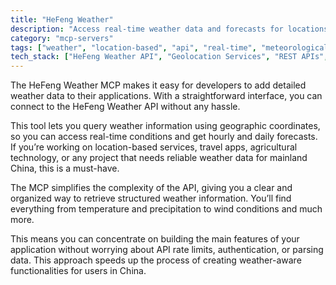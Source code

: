 ```yaml
---
title: "HeFeng Weather"
description: "Access real-time weather data and forecasts for locations in China via the HeFeng Weather API."
category: "mcp-servers"
tags: ["weather", "location-based", "api", "real-time", "meteorological"]
tech_stack: ["HeFeng Weather API", "Geolocation Services", "REST APIs", "Data Parsing", "Application Development"]
---
```


The HeFeng Weather MCP makes it easy for developers to add detailed weather data to their applications. With a straightforward interface, you can connect to the HeFeng Weather API without any hassle.

This tool lets you query weather information using geographic coordinates, so you can access real-time conditions and get hourly and daily forecasts. If you’re working on location-based services, travel apps, agricultural technology, or any project that needs reliable weather data for mainland China, this is a must-have.

The MCP simplifies the complexity of the API, giving you a clear and organized way to retrieve structured weather information. You’ll find everything from temperature and precipitation to wind conditions and much more.

This means you can concentrate on building the main features of your application without worrying about API rate limits, authentication, or parsing data. This approach speeds up the process of creating weather-aware functionalities for users in China.